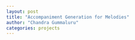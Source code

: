 ```yaml
---
layout: post
title: "Accompaniment Generation for Melodies"
author: "Chandra Gummaluru"
categories: projects
---
```

